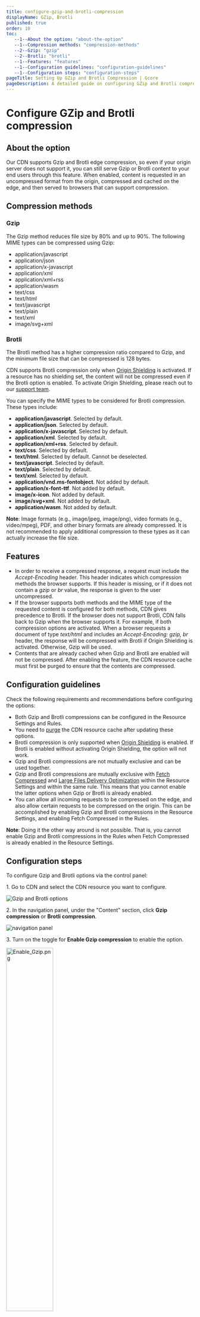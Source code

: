 ```yaml
---
title: configure-gzip-and-brotli-compression
displayName: GZip, Brotli
published: true
order: 10
toc:
   --1--About the option: "about-the-option"
   --1--Compression methods: "compression-methods"
   --2--Gzip: "gzip"
   --2--Brotli: "brotli"
   --1--Features: "features"
   --1--Configuration guidelines: "configuration-guidelines"
   --1--Configuration steps: "configuration-steps"
pageTitle: Setting Up GZip and Brotli Compression | Gcore
pageDescription: A detailed guide on configuring GZip and Brotli compression on CDN for efficient content delivery.
---
```

# Configure GZip and Brotli compression

## About the option

Our CDN supports Gzip and Brotli edge compression, so even if your origin server does not support it, you can still serve Gzip or Brotli content to your end users through this feature. When enabled, content is requested in an uncompressed format from the origin, compressed and cached on the edge, and then served to browsers that can support compression.

## Compression methods

### Gzip

The Gzip method reduces file size by 80% and up to 90%. The following MIME types can be compressed using Gzip:

- application/javascript
- application/json
- application/x-javascript
- application/xml
- application/xml+rss
- application/wasm
- text/css
- text/html
- text/javascript
- text/plain
- text/xml
- image/svg+xml

### Brotli

The Brotli method has a higher compression ratio compared to Gzip, and the minimum file size that can be compressed is 128 bytes.

CDN supports Brotli compression only when <a href="https://gcore.com/docs/cdn/cdn-resource-options/general/enable-and-configure-origin-shielding" target="_blank">Origin Shielding</a> is activated. If a resource has no shielding set, the content will not be compressed even if the Brotli option is enabled. To activate Origin Shielding, please reach out to our [support team](mailto:support@gcore.com).

You can specify the MIME types to be considered for Brotli compression. These types include:

- **application/javascript**. Selected by default.
- **application/json**. Selected by default.
- **application/x-javascript**. Selected by default.
- **application/xml**. Selected by default.
- **application/xml+rss**. Selected by default.
- **text/css**. Selected by default.
- **text/html**. Selected by default. Cannot be deselected.
- **text/javascript**. Selected by default.
- **text/plain**. Selected by default.
- **text/xml**. Selected by default.
- **application/vnd.ms-fontobject**. Not added by default.
- **application/x-font-ttf**. Not added by default.
- **image/x-icon**. Not added by default.
- **image/svg+xml**. Not added by default.
- **application/wasm**. Not added by default.

**Note**: Image formats (e.g., image/jpeg, image/png), video formats (e.g., video/mpeg), PDF, and other binary formats are already compressed. It is not recommended to apply additional compression to these types as it can actually increase the file size.

## Features

- In order to receive a compressed response, a request must include the *Accept-Encoding* header. This header indicates which compression methods the browser supports. If this header is missing, or if it does not contain a *gzip* or *br* value, the response is given to the user uncompressed.
- If the browser supports both methods and the MIME type of the requested content is configured for both methods, CDN gives precedence to Brotli. If the browser does not support Brotli, CDN falls back to Gzip when the browser supports it. For example, if both compression options are activated. When a browser requests a document of type *text/html* and includes an *Accept-Encoding: gzip, br* header, the response will be compressed with Brotli if Origin Shielding is activated. Otherwise, Gzip will be used.
- Contents that are already cached when Gzip and Brotli are enabled will not be compressed. After enabling the feature, the CDN resource cache must first be purged to ensure that the contents are compressed.
    

## Configuration guidelines

Check the following requirements and recommendations before configuring the options:

- Both Gzip and Brotli compressions can be configured in the Resource Settings and Rules.
- You need to <a href="https://gcore.com/docs/cdn/clear-cdn-resource-cache-by-url-pattern-or-all" target="_blank">purge</a> the CDN resource cache after updating these options.
- Brotli compression is only supported when <a href="https://gcore.com/docs/cdn/cdn-resource-options/general/enable-and-configure-origin-shielding" target="_blank">Origin Shielding</a> is enabled. If Brotli is enabled without activating Origin Shielding, the option will not work.
- Gzip and Brotli compressions are not mutually exclusive and can be used together.
- Gzip and Brotli compressions are mutually exclusive with <a href="https://gcore.com/docs/cdn/cdn-resource-options/compression/configure-fetch-compression" target="_blank">Fetch Compressed</a> and <a href="" target="_blank">Large Files Delivery Optimization</a> within the Resource Settings and within the same rule. This means that you cannot enable the latter options when Gzip or Brotli is already enabled.
- You can allow all incoming requests to be compressed on the edge, and also allow certain requests to be compressed on the origin. This can be accomplished by enabling Gzip and Brotli compressions in the Resource Settings, and enabling Fetch Compressed in the Rules.  
    
**Note**: Doing it the other way around is not possible. That is, you cannot enable Gzip and Brotli compressions in the Rules when Fetch Compressed is already enabled in the Resource Settings.
    

## Configuration steps

To configure Gzip and Brotli options via the control panel:

1\. Go to CDN and select the CDN resource you want to configure.

<img src="https://assets.gcore.pro/docs/cdn/cdn-resource-options/compression/configure-gzip-and-brotli-compression/12422800579217.png" alt="Gzip and Brotli options">

2\. In the navigation panel, under the "Content" section, click **Gzip compression** or **Brotli compression**.

<img src="https://assets.gcore.pro/docs/cdn/cdn-resource-options/compression/configure-gzip-and-brotli-compression/12423128187537.png" alt="navigation panel">

3\. Turn on the toggle for **Enable Gzip compression** to enable the option.

<img src="https://assets.gcore.pro/docs/cdn/cdn-resource-options/compression/configure-gzip-and-brotli-compression/12423333741969.png" alt="Enable_Gzip.png" width="50%">

4\. Turn on the toggle for **Enable Brotli compression** to enable the option. Select the MIME types you want to compress in the "Content types" area.

<img src="https://assets.gcore.pro/docs/cdn/cdn-resource-options/compression/configure-gzip-and-brotli-compression/12423398729873.png" alt="Enable_Brotli.png" width="50%">
